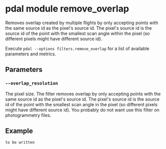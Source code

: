 # pdal module remove_overlap

Removes overlap created by multiple flights by only accepting points with the same source id as the pixel's source id. 
The pixel's source id is the source id of the point with the smallest scan angle within the pixel (so different pixels might have different source id). 

Execute `pdal --options filters.remove_overlap` for a list of available parameters and metrics.


## Parameters

### `--overlap_resolution`
The pixel size. The filter removes overlap by only accepting points with the same source id as the pixel's source id. 
The pixel's source id is the source id of the point with the smallest scan angle in the pixel (so different pixels might have different source id). 
You probably do not want use this filter on photogrammetry files. 


## Example

	to be written
